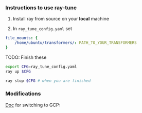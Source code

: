 ### Instructions to use ray-tune

1) Install ray from source on your **local** machine

2) In `ray_tune_config.yaml` set
```yaml
file_mounts: {
    /home/ubuntu/transformers/: PATH_TO_YOUR_TRANSFORMERS
}
```

TODO: Finish these

```bash
export CFG=ray_tune_config.yaml
ray up $CFG

ray stop $CFG # when you are finished

```

### Modifications

[Doc](https://docs.ray.io/en/master/tune/tutorials/tune-distributed.html#pre-emptible-instances-cloud) for switching to GCP:
